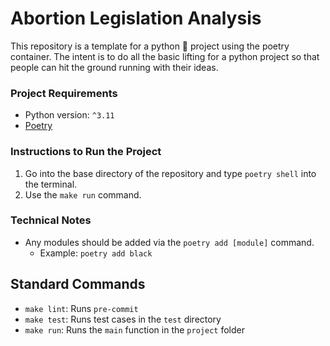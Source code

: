 # Abortion Legislation Analysis
This repository is a template for a python 🐍 project using the poetry container. The intent is to do all the basic lifting for a python project so that people can hit the ground running with their ideas.

### Project Requirements
- Python version: `^3.11`
- [Poetry](https://python-poetry.org/)

### Instructions to Run the Project
1. Go into the base directory of the repository and type `poetry shell` into the terminal.
2. Use the `make run` command.

### Technical Notes
- Any modules should be added via the `poetry add [module]` command.
  - Example: `poetry add black`

## Standard Commands
- `make lint`: Runs `pre-commit`
- `make test`: Runs test cases in the `test` directory
- `make run`: Runs the `main` function in the `project` folder
